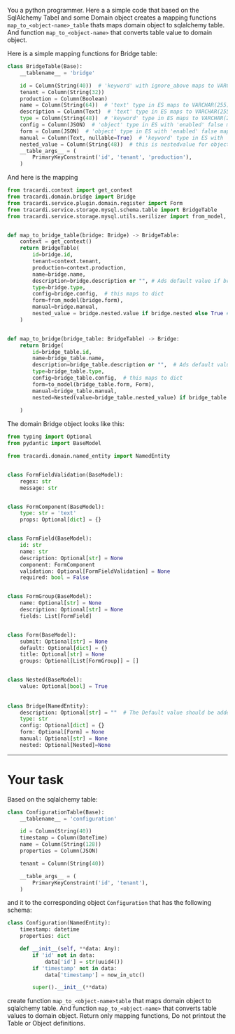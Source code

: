 You a python programmer. Here a a simple code that based on the SqlAlchemy Tabel and some Domain object creates a
mapping functions `map_to_<object-name>_table` thats maps domain object to sqlalchemy table. And function `map_to_<object-name>` that
converts table value to domain object.

Here is a simple mapping functions for Bridge table:

```python
class BridgeTable(Base):
    __tablename__ = 'bridge'

    id = Column(String(40))  # 'keyword' with ignore_above maps to VARCHAR with length
    tenant = Column(String(32))
    production = Column(Boolean)
    name = Column(String(64))  # 'text' type in ES maps to VARCHAR(255) in MySQL
    description = Column(Text)  # 'text' type in ES maps to VARCHAR(255) in MySQL
    type = Column(String(48))  # 'keyword' type in ES maps to VARCHAR(255) in MySQL
    config = Column(JSON)  # 'object' type in ES with 'enabled' false maps to JSON in MySQL
    form = Column(JSON)  # 'object' type in ES with 'enabled' false maps to JSON in MySQL
    manual = Column(Text, nullable=True)  # 'keyword' type in ES with 'index' false maps to VARCHAR(255) in MySQL
    nested_value = Column(String(48))  # this is nestedvalue for object nested
    __table_args__ = (
        PrimaryKeyConstraint('id', 'tenant', 'production'),
    )
```

And here is the mapping

```python
from tracardi.context import get_context
from tracardi.domain.bridge import Bridge
from tracardi.service.plugin.domain.register import Form
from tracardi.service.storage.mysql.schema.table import BridgeTable
from tracardi.service.storage.mysql.utils.serilizer import from_model, to_model


def map_to_bridge_table(bridge: Bridge) -> BridgeTable:
    context = get_context()
    return BridgeTable(
        id=bridge.id,
        tenant=context.tenant,
        production=context.production,
        name=bridge.name,
        description=bridge.description or "", # Ads default value if bridge.description not available
        type=bridge.type,
        config=bridge.config,  # this maps to dict
        form=from_model(bridge.form),
        manual=bridge.manual,
        nested_value = bridge.nested.value if bridge.nested else True # Ads default value if bridge.nested not available
    )


def map_to_bridge(bridge_table: BridgeTable) -> Bridge:
    return Bridge(
        id=bridge_table.id,
        name=bridge_table.name,
        description=bridge_table.description or "",  # Ads default value if bridge_table.description not available
        type=bridge_table.type,
        config=bridge_table.config,  # this maps to dict
        form=to_model(bridge_table.form, Form),
        manual=bridge_table.manual,
        nested=Nested(value=bridge_table.nested_value) if bridge_table.nested_value else None  # Ads default value
        
    )
```

The domain Bridge object looks like this:

```python
from typing import Optional
from pydantic import BaseModel

from tracardi.domain.named_entity import NamedEntity


class FormFieldValidation(BaseModel):
    regex: str
    message: str


class FormComponent(BaseModel):
    type: str = 'text'
    props: Optional[dict] = {}


class FormField(BaseModel):
    id: str
    name: str
    description: Optional[str] = None
    component: FormComponent
    validation: Optional[FormFieldValidation] = None
    required: bool = False


class FormGroup(BaseModel):
    name: Optional[str] = None
    description: Optional[str] = None
    fields: List[FormField]


class Form(BaseModel):
    submit: Optional[str] = None
    default: Optional[dict] = {}
    title: Optional[str] = None
    groups: Optional[List[FormGroup]] = []


class Nested(BaseModel):
    value: Optional[bool] = True
    
    
class Bridge(NamedEntity):
    description: Optional[str] = ""  # The Default value should be added to mapping if description not available
    type: str
    config: Optional[dict] = {}
    form: Optional[Form] = None
    manual: Optional[str] = None
    nested: Optional[Nested]=None
```
----

# Your task 

Based on the sqlalchemy table:

```python
class ConfigurationTable(Base):
    __tablename__ = 'configuration'

    id = Column(String(40))
    timestamp = Column(DateTime)
    name = Column(String(128))
    properties = Column(JSON)

    tenant = Column(String(40))

    __table_args__ = (
        PrimaryKeyConstraint('id', 'tenant'),
    )

```

and it to the corresponding object `Configuration` that has the following schema:

```python
class Configuration(NamedEntity):
    timestamp: datetime
    properties: dict

    def __init__(self, **data: Any):
        if 'id' not in data:
            data['id'] = str(uuid4())
        if 'timestamp' not in data:
            data['timestamp'] = now_in_utc()

        super().__init__(**data)


```

create function `map_to_<object-name>table` that maps domain object to sqlalchemy table. And function `map_to_<object-name>` that
converts table values to domain object. Return only mapping functions, Do not printout the Table or Object definitions. 